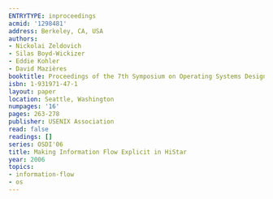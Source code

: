 ```yaml
---
ENTRYTYPE: inproceedings
acmid: '1298481'
address: Berkeley, CA, USA
authors:
- Nickolai Zeldovich
- Silas Boyd-Wickizer
- Eddie Kohler
- David Mazières
booktitle: Proceedings of the 7th Symposium on Operating Systems Design and Implementation
isbn: 1-931971-47-1
layout: paper
location: Seattle, Washington
numpages: '16'
pages: 263-278
publisher: USENIX Association
read: false
readings: []
series: OSDI'06
title: Making Information Flow Explicit in HiStar
year: 2006
topics:
- information-flow
- os
---
```

